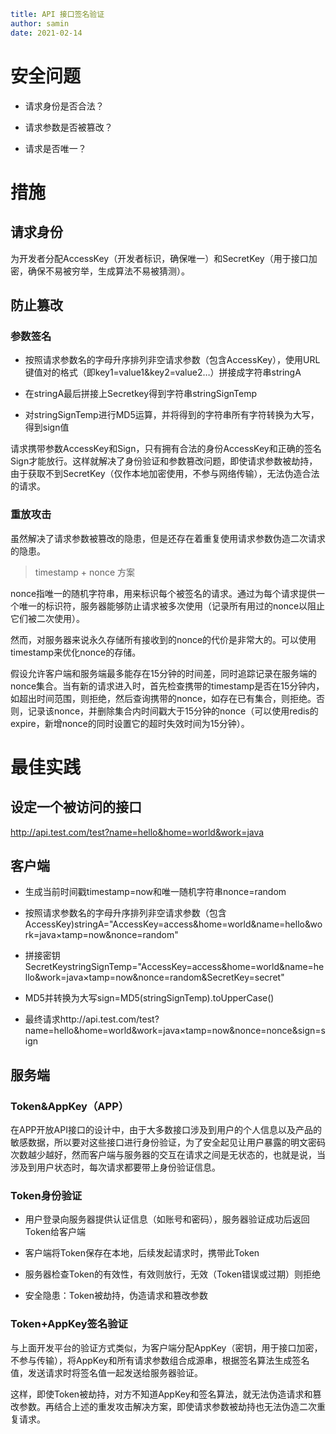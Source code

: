 ```yaml
title: API 接口签名验证
author: samin
date: 2021-02-14
```

# 安全问题

- 请求身份是否合法？
  
- 请求参数是否被篡改？
  
- 请求是否唯一？

# 措施

## 请求身份

为开发者分配AccessKey（开发者标识，确保唯一）和SecretKey（用于接口加密，确保不易被穷举，生成算法不易被猜测）。

## 防止篡改

### 参数签名

- 按照请求参数名的字母升序排列非空请求参数（包含AccessKey），使用URL键值对的格式（即key1=value1&key2=value2…）拼接成字符串stringA

- 在stringA最后拼接上Secretkey得到字符串stringSignTemp

- 对stringSignTemp进行MD5运算，并将得到的字符串所有字符转换为大写，得到sign值

请求携带参数AccessKey和Sign，只有拥有合法的身份AccessKey和正确的签名Sign才能放行。这样就解决了身份验证和参数篡改问题，即使请求参数被劫持，由于获取不到SecretKey（仅作本地加密使用，不参与网络传输），无法伪造合法的请求。

### 重放攻击

虽然解决了请求参数被篡改的隐患，但是还存在着重复使用请求参数伪造二次请求的隐患。

> timestamp + nonce 方案

nonce指唯一的随机字符串，用来标识每个被签名的请求。通过为每个请求提供一个唯一的标识符，服务器能够防止请求被多次使用（记录所有用过的nonce以阻止它们被二次使用）。

然而，对服务器来说永久存储所有接收到的nonce的代价是非常大的。可以使用timestamp来优化nonce的存储。

假设允许客户端和服务端最多能存在15分钟的时间差，同时追踪记录在服务端的nonce集合。当有新的请求进入时，首先检查携带的timestamp是否在15分钟内，如超出时间范围，则拒绝，然后查询携带的nonce，如存在已有集合，则拒绝。否则，记录该nonce，并删除集合内时间戳大于15分钟的nonce（可以使用redis的expire，新增nonce的同时设置它的超时失效时间为15分钟）。

# 最佳实践

## 设定一个被访问的接口

http://api.test.com/test?name=hello&home=world&work=java

## 客户端

- 生成当前时间戳timestamp=now和唯一随机字符串nonce=random

- 按照请求参数名的字母升序排列非空请求参数（包含AccessKey)stringA="AccessKey=access&home=world&name=hello&work=java×tamp=now&nonce=random"

- 拼接密钥SecretKeystringSignTemp="AccessKey=access&home=world&name=hello&work=java×tamp=now&nonce=random&SecretKey=secret"

- MD5并转换为大写sign=MD5(stringSignTemp).toUpperCase()

- 最终请求http://api.test.com/test?name=hello&home=world&work=java×tamp=now&nonce=nonce&sign=sign

## 服务端

### Token&AppKey（APP）

在APP开放API接口的设计中，由于大多数接口涉及到用户的个人信息以及产品的敏感数据，所以要对这些接口进行身份验证，为了安全起见让用户暴露的明文密码次数越少越好，然而客户端与服务器的交互在请求之间是无状态的，也就是说，当涉及到用户状态时，每次请求都要带上身份验证信息。

### Token身份验证

- 用户登录向服务器提供认证信息（如账号和密码），服务器验证成功后返回Token给客户端

- 客户端将Token保存在本地，后续发起请求时，携带此Token

- 服务器检查Token的有效性，有效则放行，无效（Token错误或过期）则拒绝

- 安全隐患：Token被劫持，伪造请求和篡改参数

### Token+AppKey签名验证

与上面开发平台的验证方式类似，为客户端分配AppKey（密钥，用于接口加密，不参与传输），将AppKey和所有请求参数组合成源串，根据签名算法生成签名值，发送请求时将签名值一起发送给服务器验证。

这样，即使Token被劫持，对方不知道AppKey和签名算法，就无法伪造请求和篡改参数。再结合上述的重发攻击解决方案，即使请求参数被劫持也无法伪造二次重复请求。